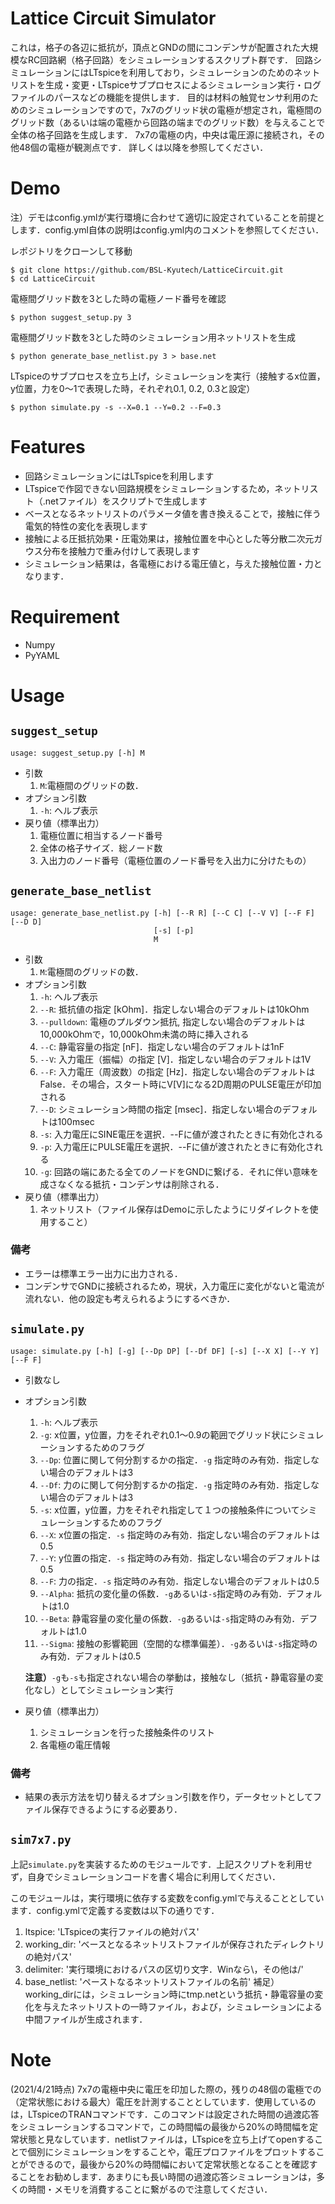 # Lattice Circuit Simulator

これは，格子の各辺に抵抗が，頂点とGNDの間にコンデンサが配置された大規模なRC回路網（格子回路）をシミュレーションするスクリプト群です．
回路シミュレーションにはLTspiceを利用しており，シミュレーションのためのネットリストを生成・変更・LTspiceサブプロセスによるシミュレーション実行・ログファイルのパースなどの機能を提供します．
目的は材料の触覚センサ利用のためのシミュレーションですので，7x7のグリッド状の電極が想定され，電極間のグリッド数（あるいは端の電極から回路の端までのグリッド数）を与えることで全体の格子回路を生成します．
7x7の電極の内，中央は電圧源に接続され，その他48個の電極が観測点です．
詳しくは以降を参照してください．

# Demo
注）デモはconfig.ymlが実行環境に合わせて適切に設定されていることを前提とします．config.yml自体の説明はconfig.yml内のコメントを参照してください．

レポジトリをクローンして移動
```
$ git clone https://github.com/BSL-Kyutech/LatticeCircuit.git
$ cd LatticeCircuit
```

電極間グリッド数を3とした時の電極ノード番号を確認
 ```
 $ python suggest_setup.py 3
 ```

電極間グリッド数を3とした時のシミュレーション用ネットリストを生成
 ```
 $ python generate_base_netlist.py 3 > base.net
 ```

LTspiceのサブプロセスを立ち上げ，シミュレーションを実行（接触するx位置，y位置，力を0～1で表現した時，それぞれ0.1, 0.2, 0.3と設定）
```
$ python simulate.py -s --X=0.1 --Y=0.2 --F=0.3
```

# Features
- 回路シミュレーションにはLTspiceを利用します
- LTspiceで作図できない回路規模をシミュレーションするため，ネットリスト（.netファイル）をスクリプトで生成します
- ベースとなるネットリストのパラメータ値を書き換えることで，接触に伴う電気的特性の変化を表現します
- 接触による圧抵抗効果・圧電効果は，接触位置を中心とした等分散二次元ガウス分布を接触力で重み付けして表現します
- シミュレーション結果は，各電極における電圧値と，与えた接触位置・力となります．

# Requirement

- Numpy
- PyYAML

# Usage

## `suggest_setup`

```
usage: suggest_setup.py [-h] M
```

- 引数
  1. `M`:電極間のグリッドの数．
- オプション引数
  1. `-h`: ヘルプ表示
- 戻り値（標準出力）
  1. 電極位置に相当するノード番号
  1. 全体の格子サイズ．総ノード数
  1. 入出力のノード番号（電極位置のノード番号を入出力に分けたもの）

## `generate_base_netlist`

```
usage: generate_base_netlist.py [-h] [--R R] [--C C] [--V V] [--F F] [--D D]
                                [-s] [-p]
                                M
```

- 引数
  1. `M`:電極間のグリッドの数．
- オプション引数
  1. `-h`: ヘルプ表示
  1. `--R`: 抵抗値の指定 [kOhm]．指定しない場合のデフォルトは10kOhm
  1. `--pulldown`: 電極のプルダウン抵抗, 指定しない場合のデフォルトは10,000kOhmで，10,000kOhm未満の時に挿入される
  1. `--C`: 静電容量の指定 [nF]．指定しない場合のデフォルトは1nF
  1. `--V`: 入力電圧（振幅）の指定 [V]．指定しない場合のデフォルトは1V
  1. `--F`: 入力電圧（周波数）の指定 [Hz]．指定しない場合のデフォルトはFalse．その場合，スタート時にV[V]になる2D周期のPULSE電圧が印加される
  1. `--D`: シミュレーション時間の指定 [msec]．指定しない場合のデフォルトは100msec
  1. `-s`: 入力電圧にSINE電圧を選択．--Fに値が渡されたときに有効化される
  1. `-p`: 入力電圧にPULSE電圧を選択．--Fに値が渡されたときに有効化される
  1. `-g`: 回路の端にあたる全てのノードをGNDに繋げる．それに伴い意味を成さなくなる抵抗・コンデンサは削除される．
- 戻り値（標準出力）
  1. ネットリスト（ファイル保存はDemoに示したようにリダイレクトを使用すること）

### 備考
 - エラーは標準エラー出力に出力される．
 - コンデンサでGNDに接続されるため，現状，入力電圧に変化がないと電流が流れない．他の設定も考えられるようにするべきか．


## `simulate.py`
```
usage: simulate.py [-h] [-g] [--Dp DP] [--Df DF] [-s] [--X X] [--Y Y] [--F F]
```

- 引数なし
- オプション引数
  1. `-h`: ヘルプ表示
  1. `-g`: x位置，y位置，力をそれぞれ0.1～0.9の範囲でグリッド状にシミュレーションするためのフラグ
  1. `--Dp`: 位置に関して何分割するかの指定．`-g` 指定時のみ有効．指定しない場合のデフォルトは3
  1. `--Df`: 力のに関して何分割するかの指定．`-g` 指定時のみ有効．指定しない場合のデフォルトは3
  1. `-s`: x位置，y位置，力をそれぞれ指定して１つの接触条件についてシミュレーションするためのフラグ
  1. `--X`: x位置の指定．`-s` 指定時のみ有効．指定しない場合のデフォルトは0.5
  1. `--Y`: y位置の指定．`-s` 指定時のみ有効．指定しない場合のデフォルトは0.5
  1. `--F`: 力の指定．`-s` 指定時のみ有効．指定しない場合のデフォルトは0.5
  1. `--Alpha`: 抵抗の変化量の係数．`-g`あるいは`-s`指定時のみ有効．デフォルトは1.0
  1. `--Beta`: 静電容量の変化量の係数．`-g`あるいは`-s`指定時のみ有効．デフォルトは1.0
  1. `--Sigma`: 接触の影響範囲（空間的な標準偏差）．`-g`あるいは`-s`指定時のみ有効．デフォルトは0.5

  **注意）**`-g`も`-s`も指定されない場合の挙動は，接触なし（抵抗・静電容量の変化なし）としてシミュレーション実行

- 戻り値（標準出力）
  1. シミュレーションを行った接触条件のリスト
  1. 各電極の電圧情報

### 備考
 - 結果の表示方法を切り替えるオプション引数を作り，データセットとしてファイル保存できるようにする必要あり．

## `sim7x7.py`

上記`simulate.py`を実装するためのモジュールです．上記スクリプトを利用せず，自身でシミュレーションコードを書く場合に利用してください．

このモジュールは，実行環境に依存する変数をconfig.ymlで与えることとしています．config.ymlで定義する変数は以下の通りです．
1. ltspice: 'LTspiceの実行ファイルの絶対パス'
1. working_dir: 'ベースとなるネットリストファイルが保存されたディレクトリの絶対パス'
1. delimiter: '実行環境におけるパスの区切り文字．Winなら\，その他は/'
1. base_netlist: 'ペーストなるネットリストファイルの名前'
補足）working_dirには，シミュレーション時にtmp.netという抵抗・静電容量の変化を与えたネットリストの一時ファイル，および，シミュレーションによる中間ファイルが生成されます．

# Note

(2021/4/21時点)
7x7の電極中央に電圧を印加した際の，残りの48個の電極での（定常状態における最大）電圧を計測することとしています．使用しているのは，LTspiceのTRANコマンドです．このコマンドは設定された時間の過渡応答をシミュレーションするコマンドで，この時間幅の最後から20%の時間幅を定常状態と見なしています．netlistファイルは，LTspiceを立ち上げてopenすることで個別にシミュレーションをすることや，電圧プロファイルをプロットすることができるので，最後から20%の時間幅において定常状態となることを確認することをお勧めします．あまりにも長い時間の過渡応答シミュレーションは，多くの時間・メモリを消費することに繋がるので注意してください．
